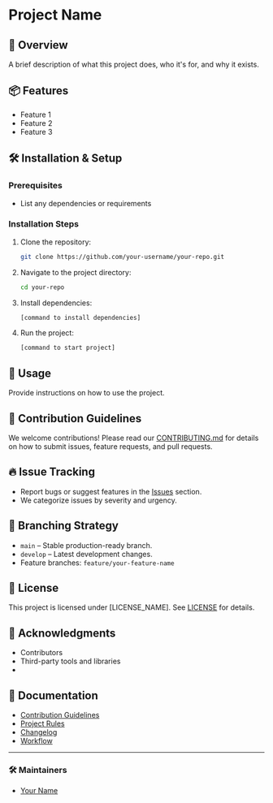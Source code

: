 # Project Name

## 🚀 Overview
A brief description of what this project does, who it's for, and why it exists.

## 📦 Features
- Feature 1
- Feature 2
- Feature 3

## 🛠 Installation & Setup

### Prerequisites
- List any dependencies or requirements

### Installation Steps
1. Clone the repository:
   ```sh
   git clone https://github.com/your-username/your-repo.git
   ```
2. Navigate to the project directory:
   ```sh
   cd your-repo
   ```
3. Install dependencies:
   ```sh
   [command to install dependencies]
   ```
4. Run the project:
   ```sh
   [command to start project]
   ```

## 📖 Usage
Provide instructions on how to use the project.

## 📜 Contribution Guidelines
We welcome contributions! Please read our [CONTRIBUTING.md](CONTRIBUTING.md) for details on how to submit issues, feature requests, and pull requests.

## 🔥 Issue Tracking
- Report bugs or suggest features in the [Issues](https://github.com/your-username/your-repo/issues) section.
- We categorize issues by severity and urgency.

## 🌳 Branching Strategy
- `main` – Stable production-ready branch.
- `develop` – Latest development changes.
- Feature branches: `feature/your-feature-name`

## 📄 License
This project is licensed under [LICENSE_NAME]. See [LICENSE](LICENSE) for details.

## 🙌 Acknowledgments
- Contributors
- Third-party tools and libraries
- 
## 📜 Documentation
- [Contribution Guidelines](CONTRIBUTING.md)
- [Project Rules](RULES.md)
- [Changelog](CHANGELOG.md)
- [Workflow](WORKFLOW.md)

---
### 🛠 Maintainers
- [Your Name](https://github.com/your-username)

